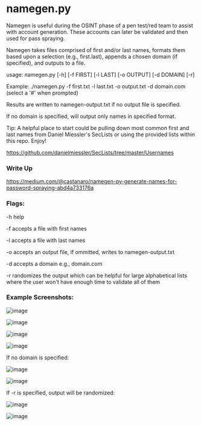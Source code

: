 # namegen.py

Namegen is useful during the OSINT phase of a pen test/red team to assist with account generation. These accounts can later be validated and then used for pass spraying. 

Namegen takes files comprised of first and/or last names, formats them based upon a selection (e.g., first.last), appends a chosen domain (if specified), and outputs to a file.

usage: namegen.py [-h] [-f FIRST] [-l LAST] [-o OUTPUT] [-d DOMAIN] [-r]

Example: ./namegen.py -f first.txt -l last.txt -o output.txt -d domain.com (select a '#' when prompted)

Results are written to namegen-output.txt if no output file is specified.

If no domain is specified, will output only names in specified format.

Tip: A helpful place to start could be pulling down most common first and last names from Daniel Miessler's SecLists or using the provided lists within this repo. Enjoy!

https://github.com/danielmiessler/SecLists/tree/master/Usernames

### Write Up

https://medium.com/@castanaro/namegen-py-generate-names-for-password-spraying-abd4a733176a

### Flags:

-h help

-f accepts a file with first names

-l accepts a file with last names

-o accepts an output file, if ommitted, writes to namegen-output.txt

-d accepts a domain e.g., domain.com

-r randomizes the output which can be helpful for large alphabetical lists where the user won't have enough time to validate all of them

### Example Screenshots:

![image](https://user-images.githubusercontent.com/66240320/190875751-18dac881-d667-45f2-a894-8410653cb97b.png)

![image](https://user-images.githubusercontent.com/66240320/190868619-a3b1702d-4f7e-4d7d-a5ae-be0aabed2ed8.png)

![image](https://user-images.githubusercontent.com/66240320/192322163-c1defb8e-dfbf-49d2-8fae-ffd831399078.png)

![image](https://user-images.githubusercontent.com/66240320/190868656-37f8a3b6-69cf-4fa7-a7cb-1310ef95bf5d.png)

If no domain is specified:

![image](https://user-images.githubusercontent.com/66240320/192322396-ccae979a-8625-438f-b494-7ca4f7c4fab0.png)

![image](https://user-images.githubusercontent.com/66240320/190869057-92cc5062-0d0b-4292-a6c9-11d42ec39a96.png)

If -r is specified, output will be randomized:

![image](https://user-images.githubusercontent.com/66240320/192322551-39d809d6-ad84-4b3b-9e96-f1ea16816218.png)

![image](https://user-images.githubusercontent.com/66240320/190875812-b7653e54-32da-4fd9-a6be-beac41d08604.png)
